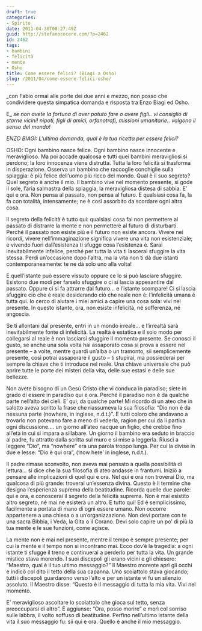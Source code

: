```yaml
---
draft: true
categories:
- Spirito
date: 2011-04-30T08:27:49Z
guid: http://stefanocecere.com/?p=2462
id: 2462
tags:
- bambini
- felicità
- mente
- Osho
title: Come essere felici? (Biagi a Osho)
slug: /2011/04/come-essere-felici-osho/
---
```


_con Fabio ormai alle porte dei due anni e mezzo, non posso che condividere questa simpatica domanda e risposta tra Enzo Biagi ed Osho.
  
E_ _se non avete la fortuna di aver potuto fare o avere figli.. vi consiglio di starne vicini! nipoti, figli di amici, orfanotrofi, missioni umanitarie.. valgono il senso del mondo!_

_ENZO BIAGI: L’ultima domanda, qual è la tua ricetta per essere felici?_

OSHO: Ogni bambino nasce felice. Ogni bambino nasce innocente e meraviglioso. Ma poi accade qualcosa e tutti quei bambini meravigliosi si perdono; la loro innocenza viene distrutta. Tutta la loro felicità si trasforma in disperazione. Osserva un bambino che raccoglie conchiglie sulla spiaggia: è più felice dell’uomo più ricco del mondo. Qual è il suo segreto? Quel segreto è anche il mio. Il bambino vive nel momento presente, si gode il sole, l’aria salmastra della spiaggia, la meravigliosa distesa di sabbia. E’ qui e ora. Non pensa al passato, non pensa al futuro. E qualsiasi cosa fa, la fa con totalità, intensamente; ne è così assorbito da scordare ogni altra cosa.

Il segreto della felicità è tutto qui: qualsiasi cosa fai non permettere al passato di distrarre la mente e non permettere al futuro di disturbarti. Perché il passato non esiste più e il futuro non esiste ancora. Vivere nei ricordi, vivere nell’immaginazione significa vivere una vita non esistenziale; e vivendo fuori dall’esistenza ti sfugge cosa l’esistenza è. Sarai inevitabilmente infelice, perché per tutta la vita ti lascerai sfuggire la vita stessa. Perdi un’occasione dopo l’altra, ma la vita non ti dà due istanti contemporaneamente: te ne dà solo uno alla volta!

E quell’istante può essere vissuto oppure ce lo si può lasciare sfuggire. Esistono due modi per farselo sfuggire o ci si lascia appesantire dal passato. Oppure ci si fa attrarre dal futuro… e l’istante scompare! Ci si lascia sfuggire ciò che è reale desiderando ciò che reale non è: l’infelicità umana è tutta qui. Io cerco di aiutare i miei amici a capire una cosa sola: vivi nel presente. In questo istante, ora, non esiste infelicità, né sofferenza, né angoscia.

Se ti allontani dal presente, entri in un mondo irreale… e l’irrealtà sarà inevitabilmente fonte di infelicità. La realtà è estatica e il solo modo per collegarsi al reale è non lasciarsi sfuggire il momento presente. Se conosci il gusto, se anche una sola volta hai assaporato cosa si prova a essere nel presente – a volte, mentre guardi un’alba o un tramonto, sii semplicemente presente, così potrai assaporare il gusto – ti stupirai, ma possiederai per sempre la chiave che ti introduce nel reale. Una chiave universale che può aprire tutte le porte dei misteri della vita, delle sue estasi e delle sue bellezze.

Non avete bisogno di un Gesù Cristo che vi conduca in paradiso; siete in grado di essere in paradiso qui e ora. Perché il paradiso non è da qualche parte nell’alto dei cieli. E’ qui, da qualche parte! Mi ricordo di un ateo che in salotto aveva scritto la frase che riassumeva la sua filosofia: “Dio non é da nessuna parte (nowhere, in inglese, n.d.t.)”. E tutti coloro che andavano a trovarlo non potevano fare a meno di vederla, ragion per cui da li partiva ogni discussione…. un giorno all’ateo nacque un figlio, che crebbe fino all’età in cui si impara a sillabare. Un giorno il bambino era seduto in braccio al padre, fu attratto dalla scritta sul muro e si mise a leggerla. Riuscì a leggere “Dio”, ma “nowhere” era una parola troppo lunga. Per cui la divise in due e lesse: “Dio è qui ora”, (‘now here’ in inglese, n.d.t.).

Il padre rimase sconvolto, non aveva mai pensato a quella possibilità di lettura… si dice che la sua filosofia di ateo andasse in frantumi. Iniziò a pensare alle implicazioni di quel qui e ora. Nel qui e ora non troverai Dio, ma qualcosa di più grande: troverai un’essenza divina. Questo è il termine che designa l’esperienza suprema della beatitudine. Ricorda quelle due parole: qui e ora, e conoscerai il segreto della felicità suprema. Non è mai esistito altro segreto, né mai ne esisterà un altro. E tutto qui! Ed è semplicissimo, facilmente a portata di mano di ogni essere umano. Non occorre appartenere a una chiesa o a un’organizzazione. Non devi portare con te una sacra Bibbia, i Veda, la Gita o il Corano. Devi solo capire un po’ di più la tua mente e le sue funzioni, come agisce.

La mente non è mai nel presente, mentre il tempo è sempre presente; per cui la mente e il tempo non si incontrano mai. Ecco dov’è la tragedia: a ogni istante ti sfugge il treno e continuerai a perderlo per tutta la vita. Un grande mistico stava morendo. I suoi discepoli gli erano vicini e gli chiesero: “Maestro, qual è il tuo ultimo messaggio?” Il Maestro morente aprì gli occhi e indicò col dito il tetto della sua capanna. Uno scoiattolo stava giocando; tutti i discepoli guardarono verso l’alto e per un istante vi fu un silenzio assoluto. Il Maestro disse: “Questo è il messaggio di tutta la mia vita. Vivi nel momento.

E’ meraviglioso ascoltare lo scoiattolo che gioca sul tetto, senza preoccuparsi di altro”. E aggiunse: “Ora, posso morire” e morì col sorriso sulle labbra, il volto soffuso di beatitudine. Perfino nell’ultimo istante della vita il suo messaggio fu: sii qui e ora. Quello è anche il mio messaggio.

&nbsp;

&nbsp;
